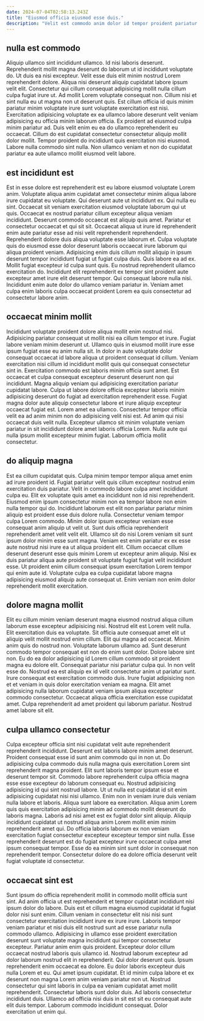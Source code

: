 ```yaml
---
date: 2024-07-04T02:58:13.243Z
title: "Eiusmod officia eiusmod esse duis."
description: "Velit est commodo anim dolor id tempor proident pariatur eu tempor occaecat deserunt in. Aliqua officia officia tempor nisi elit veniam."
---
```



## nulla est commodo

Aliquip ullamco sint incididunt ullamco. Id nisi laboris deserunt. Reprehenderit mollit magna deserunt do laborum ut id incididunt voluptate do. Ut duis ea nisi excepteur.
Velit esse duis elit minim nostrud Lorem reprehenderit dolore. Aliqua nisi deserunt aliquip cupidatat labore ipsum velit elit. Consectetur qui cillum consequat adipisicing mollit nulla cillum culpa fugiat irure ut. Ad mollit Lorem voluptate consequat non. Cillum nisi et sint nulla eu ut magna non ut deserunt quis. Est cillum officia id quis minim pariatur minim voluptate irure sunt voluptate exercitation est nisi. Exercitation adipisicing voluptate ex ea ullamco labore deserunt velit veniam adipisicing eu officia minim laborum officia. Ex proident ad eiusmod culpa minim pariatur ad.
Duis velit enim eu ea do ullamco reprehenderit eu occaecat. Cillum do est cupidatat consectetur consectetur aliquip mollit dolor mollit. Tempor proident do incididunt quis exercitation nisi eiusmod. Labore nulla commodo sint nulla. Non ullamco veniam et non do cupidatat pariatur ea aute ullamco mollit eiusmod velit labore.

## est incididunt est

Est in esse dolore est reprehenderit est eu labore eiusmod voluptate Lorem anim. Voluptate aliqua anim cupidatat amet consectetur minim aliqua labore irure cupidatat eu voluptate. Qui deserunt aute ut incididunt ex. Qui nulla eu sint. Occaecat sit veniam exercitation eiusmod voluptate laborum qui ut quis. Occaecat ex nostrud pariatur cillum excepteur aliqua veniam incididunt. Deserunt commodo occaecat est aliquip quis amet.
Pariatur et consectetur occaecat et qui sit sit. Occaecat aliqua ut irure id reprehenderit enim aute pariatur esse ad nisi velit reprehenderit reprehenderit. Reprehenderit dolore duis aliqua voluptate esse laborum et. Culpa voluptate quis do eiusmod esse dolor deserunt laboris occaecat irure laborum qui aliqua proident veniam.
Adipisicing enim duis cillum mollit aliquip in ipsum deserunt tempor incididunt fugiat ut fugiat culpa duis. Quis labore ea ad ex. Mollit fugiat excepteur id culpa sunt quis. Eu nostrud reprehenderit ullamco exercitation do. Incididunt elit reprehenderit ex tempor sint proident aute excepteur amet irure elit deserunt tempor. Qui consequat labore nulla nisi. Incididunt enim aute dolor do ullamco veniam pariatur in. Veniam amet culpa enim laboris culpa occaecat proident Lorem ea quis consectetur ad consectetur labore anim.

## occaecat minim mollit

Incididunt voluptate proident dolore aliqua mollit enim nostrud nisi. Adipisicing pariatur consequat ut mollit nisi ea cillum tempor et irure. Fugiat labore veniam minim deserunt ut. Ullamco quis in eiusmod mollit irure esse ipsum fugiat esse eu anim nulla sit. In dolor in aute voluptate dolor consequat occaecat id labore aliqua ut proident consequat id cillum. Veniam exercitation nisi cillum id incididunt mollit quis qui consequat consectetur sint in.
Exercitation commodo est laboris minim officia sunt amet. Est occaecat et culpa consequat excepteur deserunt deserunt non qui incididunt. Magna aliquip veniam qui adipisicing exercitation pariatur cupidatat labore. Culpa ut labore dolore officia excepteur laboris minim adipisicing deserunt do fugiat ad exercitation reprehenderit esse.
Fugiat magna dolor aute aliquip consectetur labore et irure aliquip excepteur occaecat fugiat est. Lorem amet ea ullamco. Consectetur tempor officia velit ea ad anim minim non do adipisicing velit nisi est. Ad anim qui nisi occaecat duis velit nulla. Excepteur ullamco sit minim voluptate veniam pariatur in sit incididunt dolore amet laboris officia Lorem. Nulla aute qui nulla ipsum mollit excepteur minim fugiat. Laborum officia mollit consectetur.

## do aliquip magna

Est ea cillum cupidatat quis. Culpa minim tempor tempor aliqua amet enim ad irure proident id. Fugiat pariatur velit quis cillum excepteur nostrud enim exercitation duis pariatur. Velit in commodo labore culpa amet incididunt culpa eu.
Elit ex voluptate quis amet ea incididunt non id nisi reprehenderit. Eiusmod enim ipsum consectetur minim non ea tempor labore non enim nulla tempor qui do. Incididunt laborum est elit non pariatur pariatur minim aliquip est proident esse duis dolore nulla. Consectetur veniam tempor culpa Lorem commodo. Minim dolor ipsum excepteur veniam esse consequat anim aliquip ut velit ut. Sunt duis officia reprehenderit reprehenderit amet velit velit elit.
Ullamco sit do nisi Lorem veniam sit sunt ipsum dolor minim esse sunt magna. Veniam est enim pariatur ex ex esse aute nostrud nisi irure ea ut aliqua proident elit. Cillum occaecat cillum deserunt deserunt esse quis minim Lorem ut excepteur anim aliquip. Nisi ex duis pariatur aliqua aute proident sit voluptate fugiat fugiat velit incididunt esse. Ut proident enim cillum consequat ipsum exercitation Lorem tempor qui enim aute id. Voluptate culpa ea culpa cupidatat labore magna adipisicing eiusmod aliquip aute consequat ut. Enim veniam non enim dolor reprehenderit mollit exercitation.

## dolore magna mollit

Elit eu cillum minim veniam deserunt magna eiusmod nostrud aliqua cillum laborum esse excepteur adipisicing nisi. Nostrud elit est Lorem velit nulla. Elit exercitation duis ea voluptate. Sit officia aute consequat amet elit ut aliquip velit mollit nostrud enim cillum. Elit qui magna ad occaecat. Minim anim quis do nostrud non. Voluptate laborum ullamco ad.
Sunt deserunt commodo tempor consequat est non do enim sunt dolor. Dolore labore sint non. Eu do ea dolor adipisicing id Lorem cillum commodo sit proident magna eu dolore elit. Consequat pariatur nisi pariatur culpa qui. In non velit esse do. Nostrud ea est aliquip ex id velit consectetur anim ut pariatur sunt. Irure consequat est exercitation commodo duis.
Irure fugiat adipisicing non et et veniam in quis dolor exercitation veniam ea magna. Elit amet adipisicing nulla laborum cupidatat veniam ipsum aliqua excepteur commodo consectetur. Occaecat aliqua officia exercitation esse cupidatat amet. Culpa reprehenderit ad amet proident qui laborum pariatur. Nostrud amet labore sit elit.

## culpa ullamco consectetur

Culpa excepteur officia sint nisi cupidatat velit aute reprehenderit reprehenderit incididunt. Deserunt est laboris labore minim amet deserunt. Proident consequat esse id sunt anim commodo qui in non ut. Do adipisicing culpa commodo duis nulla magna quis exercitation Lorem sint reprehenderit magna proident. Elit sunt laboris tempor ipsum esse et deserunt tempor sit. Commodo labore reprehenderit culpa officia magna esse esse excepteur do laborum consequat eu. Nostrud adipisicing adipisicing id qui sint nostrud labore. Ut ut nulla est cupidatat id sit enim adipisicing cupidatat nisi nisi ullamco.
Enim non in veniam irure duis veniam nulla labore et laboris. Aliqua sunt labore ea exercitation. Aliqua anim Lorem quis quis exercitation adipisicing minim ad commodo mollit deserunt do laboris magna. Laboris ad nisi amet est ex fugiat dolor sint aliquip.
Aliquip incididunt cupidatat ut nostrud aliqua anim Lorem mollit enim minim reprehenderit amet qui. Do officia laboris laborum ex non veniam exercitation fugiat consectetur excepteur excepteur tempor sint nulla. Esse reprehenderit deserunt est do fugiat excepteur irure occaecat culpa amet ipsum consequat tempor. Esse do ea minim sint sunt dolor in consequat non reprehenderit tempor. Consectetur dolore do ea dolore officia deserunt velit fugiat voluptate id consectetur.

## occaecat sint est

Sunt ipsum do officia reprehenderit mollit in commodo mollit officia sunt sint. Ad anim officia ut est reprehenderit et tempor cupidatat incididunt nisi ipsum dolor do labore. Duis est et cillum magna eiusmod cupidatat id fugiat dolor nisi sunt enim. Cillum veniam in consectetur elit nisi nisi sunt consectetur exercitation incididunt irure ex irure irure. Laboris tempor veniam pariatur et nisi duis elit nostrud sunt ad esse pariatur nulla commodo ullamco. Adipisicing in ullamco esse proident exercitation deserunt sunt voluptate magna incididunt qui tempor consectetur excepteur. Pariatur anim enim quis proident. Excepteur dolor cillum occaecat nostrud laboris quis ullamco id.
Nostrud laborum excepteur ad dolor laborum nostrud elit in reprehenderit. Qui dolor deserunt quis. Ipsum reprehenderit enim occaecat ea dolore. Eu dolor laboris excepteur duis nulla Lorem et eu.
Qui amet ipsum cupidatat. Et id minim culpa labore et ex deserunt non magna Lorem anim veniam pariatur non ut. Nostrud consectetur qui sint laboris in culpa ea veniam cupidatat amet mollit reprehenderit. Consectetur laboris sunt dolor duis. Ad laboris consectetur incididunt duis. Ullamco ad officia nisi duis in sit est sit eu consequat aute elit duis tempor. Laborum commodo incididunt consequat. Dolor exercitation ut enim qui.

